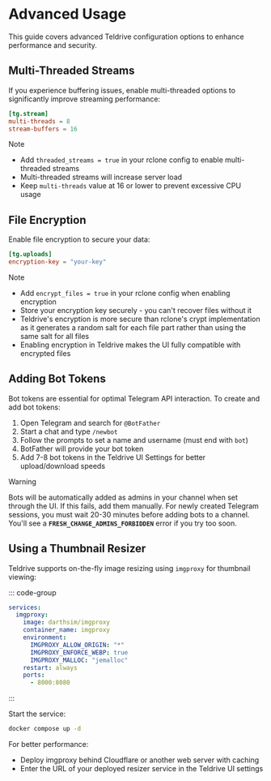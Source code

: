 # Advanced Usage

This guide covers advanced Teldrive configuration options to enhance performance and security.

## Multi-Threaded Streams

If you experience buffering issues, enable multi-threaded options to significantly improve streaming performance:

```toml
[tg.stream]
multi-threads = 8
stream-buffers = 16
```

> [!NOTE]  
> - Add `threaded_streams = true` in your rclone config to enable multi-threaded streams
> - Multi-threaded streams will increase server load
> - Keep `multi-threads` value at 16 or lower to prevent excessive CPU usage

## File Encryption

Enable file encryption to secure your data:

```toml
[tg.uploads]
encryption-key = "your-key"
```

> [!NOTE]
> - Add `encrypt_files = true` in your rclone config when enabling encryption
> - Store your encryption key securely - you can't recover files without it
> - Teldrive's encryption is more secure than rclone's crypt implementation as it generates a random salt for each file part rather than using the same salt for all files
> - Enabling encryption in Teldrive makes the UI fully compatible with encrypted files

## Adding Bot Tokens

Bot tokens are essential for optimal Telegram API interaction. To create and add bot tokens:

1. Open Telegram and search for `@BotFather`
2. Start a chat and type `/newbot`
3. Follow the prompts to set a name and username (must end with `bot`)
4. BotFather will provide your bot token
5. Add 7-8 bot tokens in the Teldrive UI Settings for better upload/download speeds

> [!WARNING]
> Bots will be automatically added as admins in your channel when set through the UI. If this fails, add them manually.
> For newly created Telegram sessions, you must wait 20-30 minutes before adding bots to a channel. You'll see a **`FRESH_CHANGE_ADMINS_FORBIDDEN`** error if you try too soon.

## Using a Thumbnail Resizer

Teldrive supports on-the-fly image resizing using `imgproxy` for thumbnail viewing:

::: code-group

```yml [docker-compose.yml]
services:
  imgproxy:
    image: darthsim/imgproxy
    container_name: imgproxy
    environment:
      IMGPROXY_ALLOW_ORIGIN: "*"
      IMGPROXY_ENFORCE_WEBP: true
      IMGPROXY_MALLOC: "jemalloc"
    restart: always
    ports:
      - 8000:8080
```
:::

Start the service:
```sh
docker compose up -d
```

For better performance:
- Deploy imgproxy behind Cloudflare or another web server with caching
- Enter the URL of your deployed resizer service in the Teldrive UI settings

